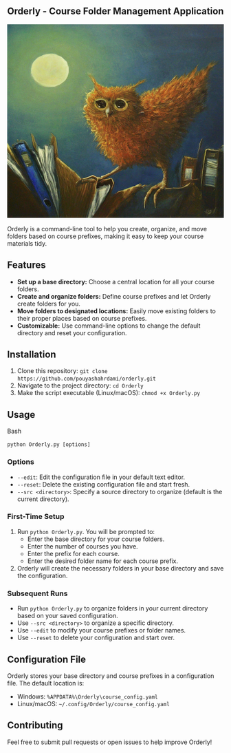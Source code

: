 
## Orderly - Course Folder Management Application

<img src="orderly.jpeg" alt="orderly" width="100%" height="450">

Orderly is a command-line tool to help you create, organize, and move folders based on course prefixes, making it easy to keep your course materials tidy.

## Features

- **Set up a base directory:** Choose a central location for all your course folders.
- **Create and organize folders:** Define course prefixes and let Orderly create folders for you.
- **Move folders to designated locations:** Easily move existing folders to their proper places based on course prefixes.
- **Customizable:** Use command-line options to change the default directory and reset your configuration.

## Installation

1. Clone this repository: `git clone https://github.com/pouyashahrdami/orderly.git`
2. Navigate to the project directory: `cd Orderly`
3. Make the script executable (Linux/macOS): `chmod +x Orderly.py`

## Usage

Bash

  

```
python Orderly.py [options]
```

  

### Options

- `--edit`: Edit the configuration file in your default text editor.
- `--reset`: Delete the existing configuration file and start fresh.
- `--src <directory>`: Specify a source directory to organize (default is the current directory).

### First-Time Setup

1. Run `python Orderly.py`. You will be prompted to:
    - Enter the base directory for your course folders.
    - Enter the number of courses you have.
    - Enter the prefix for each course.
    - Enter the desired folder name for each course prefix.
2. Orderly will create the necessary folders in your base directory and save the configuration.

### Subsequent Runs

- Run `python Orderly.py` to organize folders in your current directory based on your saved configuration.
- Use `--src <directory>` to organize a specific directory.
- Use `--edit` to modify your course prefixes or folder names.
- Use `--reset` to delete your configuration and start over.

## Configuration File

Orderly stores your base directory and course prefixes in a configuration file. The default location is:

- Windows: `%APPDATA%\Orderly\course_config.yaml`
- Linux/macOS: `~/.config/Orderly/course_config.yaml`

## Contributing

Feel free to submit pull requests or open issues to help improve Orderly!